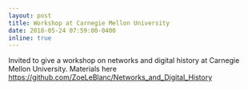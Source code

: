 ```yaml
---
layout: post
title: Workshop at Carnegie Mellon University
date: 2018-05-24 07:59:00-0400
inline: true
---
```

Invited to give a workshop on networks and digital history at Carnegie Mellon University. Materials here <a href="https://github.com/ZoeLeBlanc/Networks_and_Digital_History">https://github.com/ZoeLeBlanc/Networks_and_Digital_History</a>